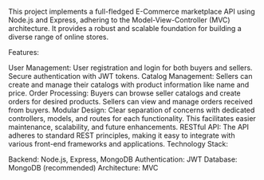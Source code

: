 This project implements a full-fledged E-Commerce marketplace API using Node.js and Express, adhering to the Model-View-Controller (MVC) architecture. It provides a robust and scalable foundation for building a diverse range of online stores.

Features:

User Management:
User registration and login for both buyers and sellers.
Secure authentication with JWT tokens.
Catalog Management:
Sellers can create and manage their catalogs with product information like name and price.
Order Processing:
Buyers can browse seller catalogs and create orders for desired products.
Sellers can view and manage orders received from buyers.
Modular Design:
Clear separation of concerns with dedicated controllers, models, and routes for each functionality.
This facilitates easier maintenance, scalability, and future enhancements.
RESTful API:
The API adheres to standard REST principles, making it easy to integrate with various front-end frameworks and applications.
Technology Stack:

Backend: Node.js, Express, MongoDB
Authentication: JWT
Database: MongoDB (recommended)
Architecture: MVC
